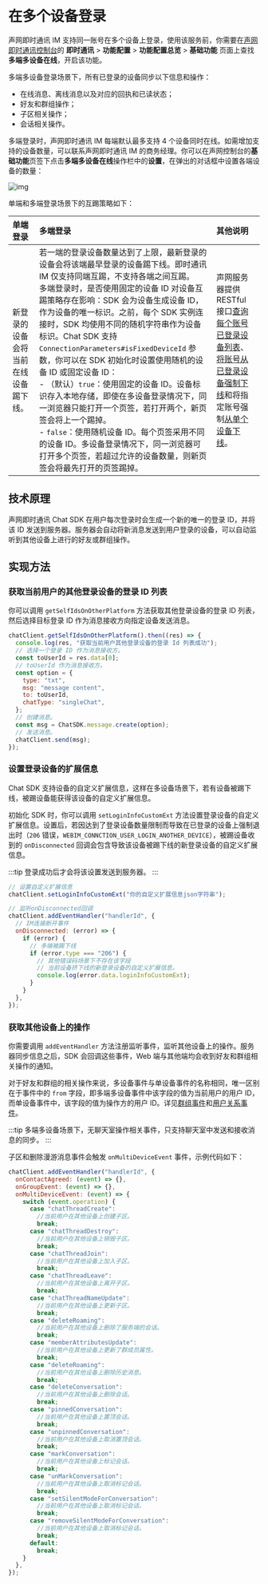 # 在多个设备登录

<Toc />

声网即时通讯 IM 支持同一账号在多个设备上登录，使用该服务前，你需要在[声网即时通讯控制台](https://console.easemob.com/user/login)的 **即时通讯** > **功能配置** > **功能配置总览** > **基础功能** 页面上查找**多端多设备在线**，开启该功能。

多端多设备登录场景下，所有已登录的设备同步以下信息和操作：

- 在线消息、离线消息以及对应的回执和已读状态；
- 好友和群组操作；
- 子区相关操作；
- 会话相关操作。

多端登录时，声网即时通讯 IM 每端默认最多支持 4 个设备同时在线。如需增加支持的设备数量，可以联系声网即时通讯 IM 的商务经理。你可以在声网控制台的**基础功能**页签下点击**多端多设备在线**操作栏中的**设置**，在弹出的对话框中设置各端设备的数量：

![img](/images/common/multidevice_device_count.png)

单端和多端登录场景下的互踢策略如下：

| 单端登录                             | 多端登录                                                                                                                                                                                                                                                                                                                                                                                                                                                                                                                                                                                                                                                                                                                                             | 其他说明                                                                                                                                                                                                                                                                                                                  |
| :----------------------------------- | :--------------------------------------------------------------------------------------------------------------------------------------------------------------------------------------------------------------------------------------------------------------------------------------------------------------------------------------------------------------------------------------------------------------------------------------------------------------------------------------------------------------------------------------------------------------------------------------------------------------------------------------------------------------------------------------------------------------------------------------------------- | :------------------------------------------------------------------------------------------------------------------------------------------------------------------------------------------------------------------------------------------------------------------------------------------------------------------------ |
| 新登录的设备会将当前在线设备踢下线。 | 若一端的登录设备数量达到了上限，最新登录的设备会将该端最早登录的设备踢下线。即时通讯 IM 仅支持同端互踢，不支持各端之间互踢。<br/>多端登录时，是否使用固定的设备 ID 对设备互踢策略存在影响：SDK 会为设备生成设备 ID，作为设备的唯一标识。之前，每个 SDK 实例连接时，SDK 均使用不同的随机字符串作为设备标识。Chat SDK 支持 `ConnectionParameters#isFixedDeviceId` 参数，你可以在 SDK 初始化时设置使用随机的设备 ID 或固定设备 ID：<br/>- （默认）`true`：使用固定的设备 ID。设备标识存入本地存储，即使在多设备登录情况下，同一浏览器只能打开一个页签，若打开两个，新页签会将上一个踢掉。<br/>- `false`：使用随机设备 ID。每个页签采用不同的设备 ID。多设备登录情况下，同一浏览器可打开多个页签，若超过允许的设备数量，则新页签会将最先打开的页签踢掉。 | 声网服务器提供 RESTful 接口[查询每个账号已登录设备列表](/document/server-side/account_system.html#获取指定账号的在线登录设备列表)、[将账号从已登录设备强制下线](/document/server-side/account_system.html#强制用户下线)和将指定账号强制[从单个设备下线](/document/server-side/account_system.html#强制用户从单设备下线)。 |

## 技术原理

声网即时通讯 Chat SDK 在用户每次登录时会生成一个新的唯一的登录 ID，并将该 ID 发送到服务器。服务器会自动将新消息发送到用户登录的设备，可以自动监听到其他设备上进行的好友或群组操作。

## 实现方法

### 获取当前用户的其他登录设备的登录 ID 列表

你可以调用 `getSelfIdsOnOtherPlatform` 方法获取其他登录设备的登录 ID 列表，然后选择目标登录 ID 作为消息接收方向指定设备发送消息。

```javascript
chatClient.getSelfIdsOnOtherPlatform().then((res) => {
  console.log(res, "获取当前用户其他登录设备的登录 Id 列表成功");
  // 选择一个登录 ID 作为消息接收方。
  const toUserId = res.data[0];
  // toUserId 作为消息接收方。
  const option = {
    type: "txt",
    msg: "message content",
    to: toUserId,
    chatType: "singleChat",
  };
  // 创建消息。
  const msg = ChatSDK.message.create(option);
  // 发送消息。
  chatClient.send(msg);
});
```

### 设置登录设备的扩展信息

Chat SDK 支持设备的自定义扩展信息，这样在多设备场景下，若有设备被踢下线，被踢设备能获得该设备的自定义扩展信息。

初始化 SDK 时，你可以调用 `setLoginInfoCustomExt` 方法设置登录设备的自定义扩展信息。设置后，若因达到了登录设备数量限制而导致在已登录的设备上强制退出时（`206` 错误，`WEBIM_CONNCTION_USER_LOGIN_ANOTHER_DEVICE`），被踢设备收到的 `onDisconnected` 回调会包含导致该设备被踢下线的新登录设备的自定义扩展信息。

:::tip
登录成功后才会将该设置发送到服务器。
:::

```javascript
// 设置自定义扩展信息
chatClient.setLoginInfoCustomExt("你的自定义扩展信息json字符串");

// 监听onDisconnected回调
chatClient.addEventHandler("handlerId", {
  // IM连接断开事件
  onDisconnected: (error) => {
    if (error) {
      // 多端被踢下线
      if (error.type === "206") {
        // 其他错误码场景下不存在该字段
        // 当前设备挤下线的新登录设备的自定义扩展信息。
        console.log(error.data.loginInfoCustomExt);
      }
    }
  },
});
```

### 获取其他设备上的操作

你需要调用 `addEventHandler` 方法注册监听事件，监听其他设备上的操作。服务器同步信息之后，SDK 会回调这些事件，Web 端与其他端均会收到好友和群组相关操作的通知。

对于好友和群组的相关操作来说，多设备事件与单设备事件的名称相同，唯一区别在于事件中的 `from` 字段，即多端多设备事件中该字段的值为当前用户的用户 ID，而单设备事件中，该字段的值为操作方的用户 ID。详见[群组事件](group_manage.html#监听群组事件)和[用户关系事件](user_relationship.html#添加好友)。

:::tip
多端多设备场景下，无聊天室操作相关事件，只支持聊天室中发送和接收消息的同步。
:::

子区和删除漫游消息事件会触发 `onMultiDeviceEvent` 事件，示例代码如下：

```javascript
chatClient.addEventHandler("handlerId", {
  onContactAgreed: (event) => {},
  onGroupEvent: (event) => {},
  onMultiDeviceEvent: (event) => {
    switch (event.operation) {
      case "chatThreadCreate":
        //当前用户在其他设备上创建子区。
        break;
      case "chatThreadDestroy":
        //当前用户在其他设备上销毁子区。
        break;
      case "chatThreadJoin":
        //当前用户在其他设备上加入子区。
        break;
      case "chatThreadLeave":
        //当前用户在其他设备上离开子区。
        break;
      case "chatThreadNameUpdate":
        //当前用户在其他设备上更新子区。
        break;
      case "deleteRoaming":
        //当前用户在其他设备上删除了服务端的会话。
        break;
      case "memberAttributesUpdate":
        //当前用户在其他设备上更新了群成员属性。
        break;
      case "deleteRoaming":
        //当前用户在其他设备上删除历史消息。
        break;
      case "deleteConversation":
        //当前用户在其他设备上删除会话。
        break;
      case "pinnedConversation":
        //当前用户在其他设备上置顶会话。
        break;
      case "unpinnedConversation":
        //当前用户在其他设备上取消置顶会话。
        break;
      case "markConversation":
        //当前用户在其他设备上标记会话。
        break;
      case "unMarkConversation":
        //当前用户在其他设备上取消标记会话。
        break;
      case "setSilentModeForConversation":
        //当前用户在其他设备上取消标记会话。
        break;
      case "removeSilentModeForConversation":
        //当前用户在其他设备上取消标记会话。
        break;
      default:
        break;
    }
  },
});
```
